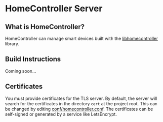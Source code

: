 # HomeController Server

## What is HomeController?

HomeController can manage smart devices built with the [libhomecontroller](https://github.com/DisgustingBungHole94/libhomecontroller) library.

## Build Instructions

Coming soon...

## Certificates

You must provide certificates for the TLS server. By default, the
server will search for the certificates in the directory `cert`
at the project root. This can be changed by editing [conf/homecontroller.conf](https://github.com/DisgustingBungHole94/HomeController_server/blob/master/conf/homecontroller.conf).
The certificates can be self-signed or generated by a service
like LetsEncrypt.